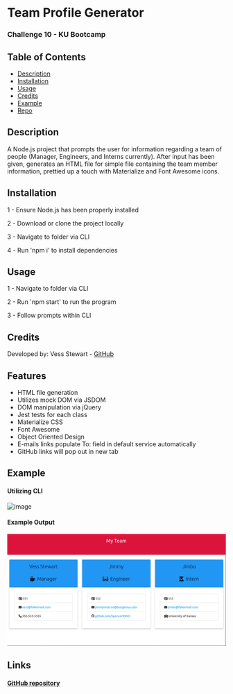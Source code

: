 # Team Profile Generator
### Challenge 10 - KU Bootcamp

## Table of Contents

- [Description](#description)
- [Installation](#installation)
- [Usage](#usage)
- [Credits](#credits)
- [Example](#example)
- [Repo](#links)

## Description
A Node.js project that prompts the user for information regarding a team of people
(Manager, Engineers, and Interns currently). After input has been given, generates an HTML
file for simple file containing the team member information, prettied up a touch with Materialize
and Font Awesome icons.

## Installation
1 - Ensure Node.js has been properly installed

2 - Download or clone the project locally

3 - Navigate to folder via CLI

4 - Run 'npm i' to install dependencies

## Usage
1 - Navigate to folder via CLI

2 - Run 'npm start' to run the program

3 - Follow prompts within CLI

## Credits
Developed by:
Vess Stewart - [GitHub](https://github.com/SpencerRSMS)

## Features
- HTML file generation
- Utilizes mock DOM via JSDOM
- DOM manipulation via jQuery
- Jest tests for each class
- Materialize CSS
- Font Awesome
- Object Oriented Design
- E-mails links populate To: field in default service automatically
- GitHub links will pop out in new tab

## Example
#### Utilizing CLI
![image](./images/example_run.gif)

#### Example Output
![image](./images/example_output.png)

## Links
#### [GitHub repository](https://github.com/SpencerRSMS/team-profile-generator)
